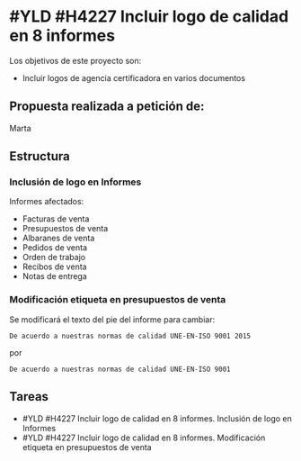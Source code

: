 # #YLD #H4227 Incluir logo de calidad en 8 informes

Los objetivos de este proyecto son:
+ Incluir logos de agencia certificadora en varios documentos

## Propuesta realizada a petición de:
Marta

## Estructura

### Inclusión de logo en Informes
Informes afectados:

+ Facturas de venta
+ Presupuestos de venta
+ Albaranes de venta
+ Pedidos de venta
+ Orden de trabajo
+ Recibos de venta
+ Notas de entrega

### Modificación etiqueta en presupuestos de venta
Se modificará el texto del pie del informe para cambiar:

`De acuerdo a nuestras normas de calidad UNE-EN-ISO 9001 2015`

por

`De acuerdo a nuestras normas de calidad UNE-EN-ISO 9001`


## Tareas

* #YLD #H4227 Incluir logo de calidad en 8 informes. Inclusión de logo en Informes
* #YLD #H4227 Incluir logo de calidad en 8 informes. Modificación etiqueta en presupuestos de venta

